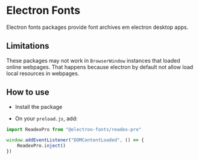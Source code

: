 # Electron Fonts

Electron fonts packages provide font archives em electron desktop apps.

## Limitations

These packages may not work in `BrowserWindow` instances that loaded online webpages. That happens because electron by default not allow load local resources in webpages.

## How to use

* Install the package

* On your `preload.js`, add:

```ts
import ReadexPro from "@electron-fonts/readex-pro"

window.addEventListener("DOMContentLoaded", () => {
    ReadexPro.inject()
})
```